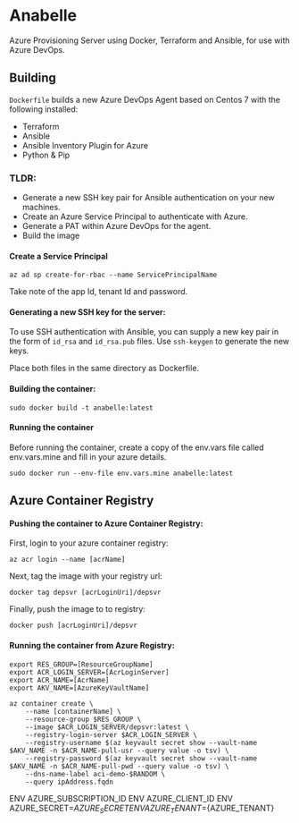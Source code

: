 # Anabelle
Azure Provisioning Server using Docker, Terraform and Ansible, for use with Azure DevOps.

## Building

`Dockerfile` builds a new Azure DevOps Agent based on Centos 7 with the following installed:

- Terraform
- Ansible
- Ansible Inventory Plugin for Azure
- Python & Pip

### TLDR:

 - Generate a new SSH key pair for Ansible authentication on your new machines.
 - Create an Azure Service Principal to authenticate with Azure.
 - Generate a PAT within Azure DevOps for the agent.
 - Build the image

#### Create a Service Principal
`az ad sp create-for-rbac --name ServicePrincipalName`

Take note of the app Id, tenant Id and password.

#### Generating a new SSH key for the server:
To use SSH authentication with Ansible, you can supply a new key pair in the form of `id_rsa` and `id_rsa.pub` files. Use `ssh-keygen` to generate the new keys.

Place both files in the same directory as Dockerfile.

#### Building the container:

`sudo docker build -t anabelle:latest`

#### Running the container

Before running the container, create a copy of the env.vars file called env.vars.mine and fill in your azure details.

`sudo docker run --env-file env.vars.mine anabelle:latest`

## Azure Container Registry

#### Pushing the container to Azure Container Registry:
First, login to your azure container registry:

`az acr login --name [acrName]`

Next, tag the image with your registry url:

`docker tag depsvr [acrLoginUri]/depsvr`

Finally, push the image to to registry:

`docker push [acrLoginUri]/depsvr`


#### Running the container from Azure Registry:

```
export RES_GROUP=[ResourceGroupName]
export ACR_LOGIN_SERVER=[AcrLoginServer]
export ACR_NAME=[AcrName]
export AKV_NAME=[AzureKeyVaultName]

az container create \
    --name [containerName] \
    --resource-group $RES_GROUP \
    --image $ACR_LOGIN_SERVER/depsvr:latest \
    --registry-login-server $ACR_LOGIN_SERVER \
    --registry-username $(az keyvault secret show --vault-name $AKV_NAME -n $ACR_NAME-pull-usr --query value -o tsv) \
    --registry-password $(az keyvault secret show --vault-name $AKV_NAME -n $ACR_NAME-pull-pwd --query value -o tsv) \
    --dns-name-label aci-demo-$RANDOM \
    --query ipAddress.fqdn
```



ENV AZURE_SUBSCRIPTION_ID
ENV AZURE_CLIENT_ID
ENV AZURE_SECRET=${AZURE_SECRET}
ENV AZURE_TENANT=${AZURE_TENANT}